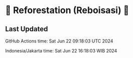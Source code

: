
# 🌳 Reforestation (Reboisasi) 🌲

## Last Updated

GitHub Actions time: Sat Jun 22 09:18:03 UTC 2024

Indonesia/Jakarta time: Sat Jun 22 16:18:03 WIB 2024
